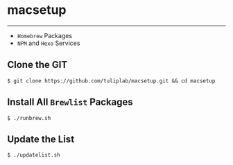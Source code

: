 # macsetup
---

- `Homebrew` Packages
- `NPM` and `Hexo` Services

## Clone the GIT

    $ git clone https://github.com/tuliplab/macsetup.git && cd macsetup  
  
## Install All `Brewlist` Packages

    $ ./runbrew.sh
    
## Update the List

    $ ./updatelist.sh
  

